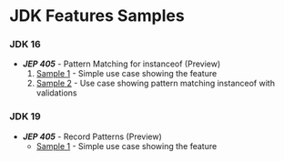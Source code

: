 # JDK Features Samples

### JDK 16

* **_JEP 405_** - Pattern Matching for instanceof (Preview)
    1. [Sample 1](src/main/java/com/github/jdk16/jep394/PatternMatchingInstanceOfSample1.java) -
       Simple use case showing the feature
    2. [Sample 2](src/main/java/com/github/jdk16/jep394/PatternMatchingInstanceOfSample2.java) - Use
       case showing pattern matching instanceof with validations

### JDK 19

* **_JEP 405_** - Record Patterns (Preview)
    - [Sample 1](src/main/java/com/github/jdk19/jep405/PatternRecordSample1.java) - Simple use case
      showing the feature



